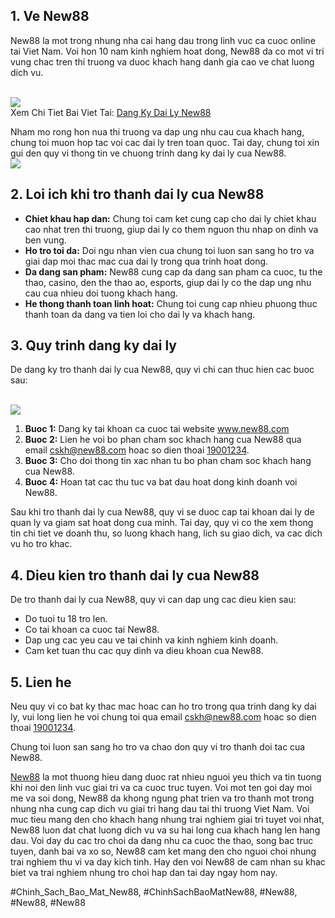 <h2>1. Ve New88</h2><p>New88 la mot trong nhung nha cai hang dau trong linh vuc ca cuoc online tai Viet Nam. Voi hon 10 nam kinh nghiem hoat dong, New88 da co mot vi tri vung chac tren thi truong va duoc khach hang danh gia cao ve chat luong dich vu.</p><br><img src="https://new88n.net/wp-content/uploads/2025/04/Dieu-kien-va-quy-trinh-dang-ky-dai-ly.png"></br>
Xem Chi Tiet Bai Viet Tai: <a href="https://new88n.net/dang-ky-dai-ly-new88/">Dang Ky Dai Ly New88</a><p>Nham mo rong hon nua thi truong va dap ung nhu cau cua khach hang, chung toi muon hop tac voi cac dai ly tren toan quoc. Tai day, chung toi xin gui den quy vi thong tin ve chuong trinh dang ky dai ly cua New88.<br><img src="https://new88n.net/wp-content/uploads/2025/04/Loi-ich-khi-dang-ky-lam-dai-ly-nha-cai.png"></br><h2>2. Loi ich khi tro thanh dai ly cua New88</h2><ul>
<li><b>Chiet khau hap dan:</b> Chung toi cam ket cung cap cho dai ly chiet khau cao nhat tren thi truong, giup dai ly co them nguon thu nhap on dinh va ben vung.</li>
<li><b>Ho tro toi da:</b> Doi ngu nhan vien cua chung toi luon san sang ho tro va giai dap moi thac mac cua dai ly trong qua trinh hoat dong.</li>
<li><b>Da dang san pham:</b> New88 cung cap da dang san pham ca cuoc, tu the thao, casino, den the thao ao, esports, giup dai ly co the dap ung nhu cau cua nhieu doi tuong khach hang.</li>
<li><b>He thong thanh toan linh hoat:</b> Chung toi cung cap nhieu phuong thuc thanh toan da dang va tien loi cho dai ly va khach hang.</li>
</ul><h2>3. Quy trinh dang ky dai ly</h2><p>De dang ky tro thanh dai ly cua New88, quy vi chi can thuc hien cac buoc sau:</p><br><img src="https://new88n.net/wp-content/uploads/2025/04/Dang-Ky-Dai-Ly-New88-Co-Hoi-Kiem-Thu-Nhap-Khong-Gioi-Han.png"></br><ol>
<li><b>Buoc 1:</b> Dang ky tai khoan ca cuoc tai website <a href="https://www.new88.com" target="_blank">www.new88.com</a></li>
<li><b>Buoc 2:</b> Lien he voi bo phan cham soc khach hang cua New88 qua email <a href="mailto:cskh@new88.com">cskh@new88.com</a> hoac so dien thoai <a href="tel:19001234">19001234</a>.</li>
<li><b>Buoc 3:</b> Cho doi thong tin xac nhan tu bo phan cham soc khach hang cua New88.</li>
<li><b>Buoc 4:</b> Hoan tat cac thu tuc va bat dau hoat dong kinh doanh voi New88.</li>
</ol><p>Sau khi tro thanh dai ly cua New88, quy vi se duoc cap tai khoan dai ly de quan ly va giam sat hoat dong cua minh. Tai day, quy vi co the xem thong tin chi tiet ve doanh thu, so luong khach hang, lich su giao dich, va cac dich vu ho tro khac.<h2>4. Dieu kien tro thanh dai ly cua New88</h2><p>De tro thanh dai ly cua New88, quy vi can dap ung cac dieu kien sau:</p><ul>
<li>Do tuoi tu 18 tro len.</li>
<li>Co tai khoan ca cuoc tai New88.</li>
<li>Dap ung cac yeu cau ve tai chinh va kinh nghiem kinh doanh.</li>
<li>Cam ket tuan thu cac quy dinh va dieu khoan cua New88.</li>
</ul><h2>5. Lien he</h2><p>Neu quy vi co bat ky thac mac hoac can ho tro trong qua trinh dang ky dai ly, vui long lien he voi chung toi qua email <a href="mailto:cskh@new88.com">cskh@new88.com</a> hoac so dien thoai <a href="tel:19001234">19001234</a>.<p>Chung toi luon san sang ho tro va chao don quy vi tro thanh doi tac cua New88.</p><p><a href="https://new88n.net/">New88</a> la mot thuong hieu dang duoc rat nhieu nguoi yeu thich va tin tuong khi noi den linh vuc giai tri va ca cuoc truc tuyen. Voi mot ten goi day moi me va soi dong, New88 da khong ngung phat trien va tro thanh mot trong nhung nha cung cap dich vu giai tri hang dau tai thi truong Viet Nam. Voi muc tieu mang den cho khach hang nhung trai nghiem giai tri tuyet voi nhat, New88 luon dat chat luong dich vu va su hai long cua khach hang len hang dau. Voi day du cac tro choi da dang nhu ca cuoc the thao, song bac truc tuyen, danh bai va xo so, New88 cam ket mang den cho nguoi choi nhung trai nghiem thu vi va day kich tinh. Hay den voi New88 de cam nhan su khac biet va trai nghiem nhung tro choi hap dan tai day ngay hom nay.</p>
#Chinh_Sach_Bao_Mat_New88, #ChinhSachBaoMatNew88, #New88, #New88, #New88
